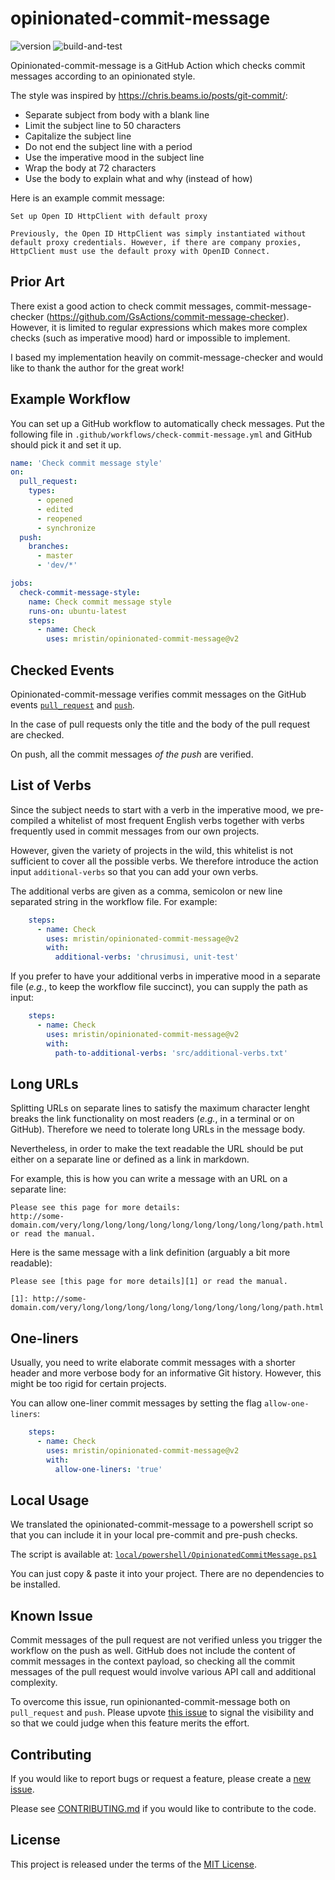 # opinionated-commit-message

![version](
https://img.shields.io/github/v/release/mristin/opinionated-commit-message?style=flat-square
)
![build-and-test](
https://github.com/mristin/opinionated-commit-message/workflows/build-and-test/badge.svg?branch=master
)

Opinionated-commit-message is a GitHub Action which checks commit messages 
according to an opinionated style.

The style was inspired by https://chris.beams.io/posts/git-commit/:

* Separate subject from body with a blank line
* Limit the subject line to 50 characters
* Capitalize the subject line
* Do not end the subject line with a period
* Use the imperative mood in the subject line
* Wrap the body at 72 characters
* Use the body to explain what and why (instead of how)

Here is an example commit message:

```
Set up Open ID HttpClient with default proxy

Previously, the Open ID HttpClient was simply instantiated without 
default proxy credentials. However, if there are company proxies,
HttpClient must use the default proxy with OpenID Connect.
```

## Prior Art

There exist a good action to check commit messages, commit-message-checker 
(https://github.com/GsActions/commit-message-checker). However, it is limited 
to regular expressions which makes more complex checks (such as imperative mood) 
hard or impossible to implement.

I based my implementation heavily on commit-message-checker and would like to 
thank the author for the great work!

## Example Workflow

You can set up a GitHub workflow to automatically check messages. 
Put the following file in `.github/workflows/check-commit-message.yml` and 
GitHub should pick it and set it up.

```yml
name: 'Check commit message style'
on:
  pull_request:
    types:
      - opened
      - edited
      - reopened
      - synchronize
  push:
    branches:
      - master
      - 'dev/*'

jobs:
  check-commit-message-style:
    name: Check commit message style
    runs-on: ubuntu-latest
    steps:
      - name: Check
        uses: mristin/opinionated-commit-message@v2
```

## Checked Events

Opinionated-commit-message verifies commit messages on the GitHub events
[`pull_request`](
https://docs.github.com/en/actions/reference/events-that-trigger-workflows#pull_request
) and [`push`](
https://docs.github.com/en/actions/reference/events-that-trigger-workflows#push
).

In the case of pull requests only the title and the body of the pull request
are checked. 

On push, all the commit messages *of the push* are verified.

## List of Verbs

Since the subject needs to start with a verb in the imperative mood, we 
pre-compiled a whitelist of most frequent English verbs together with verbs 
frequently used in commit messages from our own projects.

However, given the variety of projects in the wild, this whitelist is not
sufficient to cover all the possible verbs. We therefore introduce the action
input `additional-verbs` so that you can add your own verbs.

The additional verbs are given as a comma, semicolon or new line separated 
string in the workflow file. For example:

```yaml
    steps:
      - name: Check
        uses: mristin/opinionated-commit-message@v2
        with:
          additional-verbs: 'chrusimusi, unit-test'
```

If you prefer to have your additional verbs in imperative mood in a separate
file (*e.g.*, to keep the workflow file succinct), you can supply the path
as input:

```yaml
    steps:
      - name: Check
        uses: mristin/opinionated-commit-message@v2
        with:
          path-to-additional-verbs: 'src/additional-verbs.txt'
```

## Long URLs

Splitting URLs on separate lines to satisfy the maximum character lenght 
breaks the link functionality on most readers
(*e.g.*, in a terminal or on GitHub). Therefore we need to tolerate long URLs
in the message body. 

Nevertheless, in order to make the text readable the URL should be put either on 
a separate line or defined as a link in markdown. 

For example, this is how you can write a message with an URL on a separate line:

```
Please see this page for more details:
http://some-domain.com/very/long/long/long/long/long/long/long/long/long/path.html
or read the manual.
```

Here is the same message with a link definition (arguably a bit more readable):

```
Please see [this page for more details][1] or read the manual.

[1]: http://some-domain.com/very/long/long/long/long/long/long/long/long/long/path.html
```

## One-liners

Usually, you need to write elaborate commit messages with a shorter header
and more verbose body for an informative Git history. However, this might be
too rigid for certain projects.

You can allow one-liner commit messages by setting the flag `allow-one-liners`:

```yaml
    steps:
      - name: Check
        uses: mristin/opinionated-commit-message@v2
        with:
          allow-one-liners: 'true'
```

## Local Usage

We translated the opinionated-commit-message to a powershell script so that
you can include it in your local pre-commit and pre-push checks.

The script is available at: [`local/powershell/OpinionatedCommitMessage.ps1`](
local/powershell/OpinionatedCommitMessage.ps1
)

You can just copy & paste it into your project. There are no dependencies
to be installed.

## Known Issue

Commit messages of the pull request are not verified unless you trigger the 
workflow on the push as well. GitHub does not include the content of commit 
messages in the context payload, so checking all the commit messages of 
the pull request would involve various API call and additional complexity.

To overcome this issue, run opinionanted-commit-message both on `pull_request`
and `push`. Please upvote [this issue](
https://github.com/mristin/opinionated-commit-message/issues/28
) to signal the visibility and so that we could judge when this feature merits 
the effort.

## Contributing

If you would like to report bugs or request a feature, please create 
a [new issue](https://github.com/mristin/opinionated-commit-message/issues/new).

Please see [CONTRIBUTING.md](CONTRIBUTING.md) if you
would like to contribute to the code.

## License

This project is released under the terms of the [MIT License](LICENSE).

